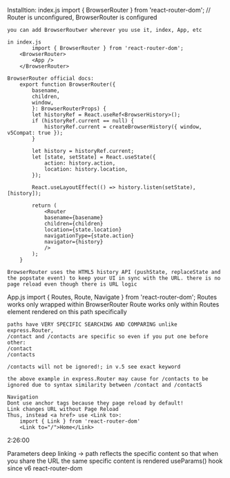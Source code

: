 Installtion: 
index.js
    import { BrowserRouter } from 'react-router-dom'; // Router is unconfigured, BrowserRouter is configured

    you can add BrowserRoutwer wherever you use it, index, App, etc

    in index.js
            import { BrowserRouter } from 'react-router-dom';
        <BrowserRouter>
            <App />
        </BrowserRouter>

    BrowserRouter official docs:
        export function BrowserRouter({
            basename,
            children,
            window,
            }: BrowserRouterProps) {
            let historyRef = React.useRef<BrowserHistory>();
            if (historyRef.current == null) {
                historyRef.current = createBrowserHistory({ window, v5Compat: true });
            }

            let history = historyRef.current;
            let [state, setState] = React.useState({
                action: history.action,
                location: history.location,
            });

            React.useLayoutEffect(() => history.listen(setState), [history]);

            return (
                <Router
                basename={basename}
                children={children}
                location={state.location}
                navigationType={state.action}
                navigator={history}
                />
            );
        }

    BrowserRouter uses the HTML5 history API (pushState, replaceState and the popstate event) to keep your UI in sync with the URL. there is no page reload even though there is URL logic

App.js
    import { Routes, Route, Navigate } from 'react-router-dom';
    Routes works only wrapped within BrowserRouter
    Route works only within Routes
    <Route path="/" element={}> element rendered on this path specifically

    paths have VERY SPECIFIC SEARCHING AND COMPARING unlike express.Router,
    /contact and /contacts are specific so even if you put one before other:
    /contact
    /contacts

    /contacts will not be ignored!; in v.5 see exact keyword
    
    the above example in express.Router may cause for /contacts to be ignored due to syntax similarity between /contact and /contactS 

    Navigation
    Dont use anchor tags because they page reload by default!
    Link changes URL without Page Reload
    Thus, instead <a href> use <Link to>:
        import { Link } from 'react-router-dom'
        <Link to="/">Home</Link>


2:26:00

Parameters
    deep linking -> path reflects the specific content so that when you share the URL the same specific content is rendered
    useParams() hook since v6 react-router-dom